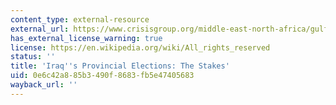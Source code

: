 ```yaml
---
content_type: external-resource
external_url: https://www.crisisgroup.org/middle-east-north-africa/gulf-and-arabian-peninsula/iraq/iraq-s-provincial-elections-stakes
has_external_license_warning: true
license: https://en.wikipedia.org/wiki/All_rights_reserved
status: ''
title: 'Iraq''s Provincial Elections: The Stakes'
uid: 0e6c42a8-85b3-490f-8683-fb5e47405683
wayback_url: ''
---
```

